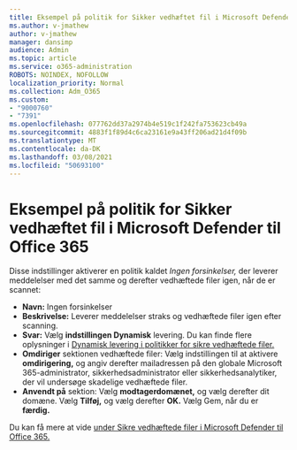 ```yaml
---
title: Eksempel på politik for Sikker vedhæftet fil i Microsoft Defender til Office 365
ms.author: v-jmathew
author: v-jmathew
manager: dansimp
audience: Admin
ms.topic: article
ms.service: o365-administration
ROBOTS: NOINDEX, NOFOLLOW
localization_priority: Normal
ms.collection: Adm_O365
ms.custom:
- "9000760"
- "7391"
ms.openlocfilehash: 077762dd37a2974b4e519c1f242fa753623cb49a
ms.sourcegitcommit: 4883f1f89d4c6ca23161e9a43ff206ad21d4f09b
ms.translationtype: MT
ms.contentlocale: da-DK
ms.lasthandoff: 03/08/2021
ms.locfileid: "50693100"
---
```

# <a name="example-microsoft-defender-for-office-365-safe-attachment-policy"></a>Eksempel på politik for Sikker vedhæftet fil i Microsoft Defender til Office 365

Disse indstillinger aktiverer en politik kaldet *Ingen forsinkelser,* der leverer meddelelser med det samme og derefter vedhæftede filer igen, når de er scannet:

- **Navn:** Ingen forsinkelser
- **Beskrivelse:** Leverer meddelelser straks og vedhæftede filer igen efter scanning.
- **Svar:** Vælg **indstillingen Dynamisk** levering. Du kan finde flere oplysninger i [Dynamisk levering i politikker for sikre vedhæftede filer.](https://go.microsoft.com/fwlink/?linkid=2092328)
- **Omdiriger** sektionen vedhæftede filer: Vælg indstillingen til at aktivere **omdirigering,** og angiv derefter mailadressen på den globale Microsoft 365-administrator, sikkerhedsadministrator eller sikkerhedsanalytiker, der vil undersøge skadelige vedhæftede filer.
- **Anvendt på** sektion: Vælg **modtagerdomænet,** og vælg derefter dit domæne. Vælg **Tilføj,** og vælg derefter **OK.** Vælg Gem, når du er **færdig.**

Du kan få mere at vide [under Sikre vedhæftede filer i Microsoft Defender til Office 365.](https://go.microsoft.com/fwlink/?linkid=2092213)
